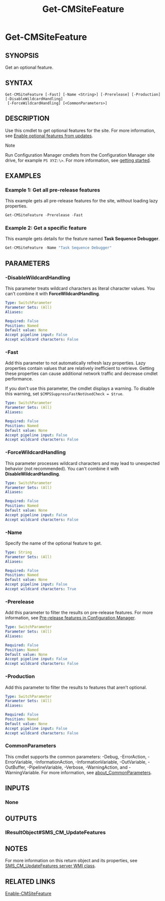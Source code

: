 ﻿---
description: Get an optional feature.
external help file: AdminUI.PS.dll-Help.xml
Module Name: ConfigurationManager
ms.date: 03/26/2021
schema: 2.0.0
title: Get-CMSiteFeature
---

# Get-CMSiteFeature

## SYNOPSIS

Get an optional feature.

## SYNTAX

```
Get-CMSiteFeature [-Fast] [-Name <String>] [-Prerelease] [-Production] [-DisableWildcardHandling]
 [-ForceWildcardHandling] [<CommonParameters>]
```

## DESCRIPTION

Use this cmdlet to get optional features for the site. For more information, see [Enable optional features from updates](/mem/configmgr/core/servers/manage/install-in-console-updates#bkmk_options).

> [!NOTE]
> Run Configuration Manager cmdlets from the Configuration Manager site drive, for example `PS XYZ:\>`. For more information, see [getting started](/powershell/sccm/overview).

## EXAMPLES

### Example 1: Get all pre-release features

This example gets all pre-release features for the site, without loading lazy properties.

```powershell
Get-CMSiteFeature -Prerelease -Fast
```

### Example 2: Get a specific feature

This example gets details for the feature named **Task Sequence Debugger**.

```powershell
Get-CMSiteFeature -Name "Task Sequence Debugger"
```

## PARAMETERS

### -DisableWildcardHandling

This parameter treats wildcard characters as literal character values. You can't combine it with **ForceWildcardHandling**.

```yaml
Type: SwitchParameter
Parameter Sets: (All)
Aliases:

Required: False
Position: Named
Default value: None
Accept pipeline input: False
Accept wildcard characters: False
```

### -Fast

Add this parameter to not automatically refresh lazy properties. Lazy properties contain values that are relatively inefficient to retrieve. Getting these properties can cause additional network traffic and decrease cmdlet performance.

If you don't use this parameter, the cmdlet displays a warning. To disable this warning, set `$CMPSSuppressFastNotUsedCheck = $true`.

```yaml
Type: SwitchParameter
Parameter Sets: (All)
Aliases:

Required: False
Position: Named
Default value: None
Accept pipeline input: False
Accept wildcard characters: False
```

### -ForceWildcardHandling

This parameter processes wildcard characters and may lead to unexpected behavior (not recommended). You can't combine it with **DisableWildcardHandling**.

```yaml
Type: SwitchParameter
Parameter Sets: (All)
Aliases:

Required: False
Position: Named
Default value: None
Accept pipeline input: False
Accept wildcard characters: False
```

### -Name

Specify the name of the optional feature to get.

```yaml
Type: String
Parameter Sets: (All)
Aliases:

Required: False
Position: Named
Default value: None
Accept pipeline input: False
Accept wildcard characters: True
```

### -Prerelease

Add this parameter to filter the results on pre-release features. For more information, see [Pre-release features in Configuration Manager](/mem/configmgr/core/servers/manage/pre-release-features).

```yaml
Type: SwitchParameter
Parameter Sets: (All)
Aliases:

Required: False
Position: Named
Default value: None
Accept pipeline input: False
Accept wildcard characters: False
```

### -Production

Add this parameter to filter the results to features that aren't optional.

```yaml
Type: SwitchParameter
Parameter Sets: (All)
Aliases:

Required: False
Position: Named
Default value: None
Accept pipeline input: False
Accept wildcard characters: False
```

### CommonParameters
This cmdlet supports the common parameters: -Debug, -ErrorAction, -ErrorVariable, -InformationAction, -InformationVariable, -OutVariable, -OutBuffer, -PipelineVariable, -Verbose, -WarningAction, and -WarningVariable. For more information, see [about_CommonParameters](http://go.microsoft.com/fwlink/?LinkID=113216).

## INPUTS

### None
## OUTPUTS

### IResultObject#SMS_CM_UpdateFeatures
## NOTES

For more information on this return object and its properties, see [SMS_CM_UpdateFeatures server WMI class](/mem/configmgr/develop/reference/sum/sms_cm_updatefeatures-server-wmi-class).

## RELATED LINKS

[Enable-CMSiteFeature](Enable-CMSiteFeature.md)
